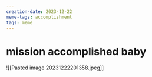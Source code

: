 ```yaml
---
creation-date: 2023-12-22
meme-tags: accomplishment
tags: meme
---
```

# mission accomplished baby
![[Pasted image 20231222201358.jpeg]]